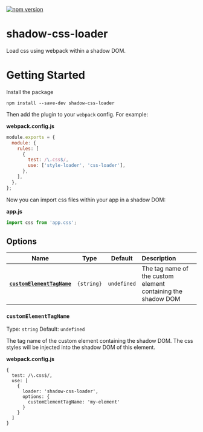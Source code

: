 [![npm version](https://badge.fury.io/js/shadow-css-loader.svg)](https://badge.fury.io/js/shadow-css-loader)

# shadow-css-loader

Load css using webpack within a shadow DOM.

# Getting Started

Install the package

`npm install --save-dev shadow-css-loader`

Then add the plugin to your `webpack` config. For example:

**webpack.config.js**

```js
module.exports = {
  module: {
    rules: [
      {
        test: /\.css$/,
        use: ['style-loader', 'css-loader'],
      },
    ],
  },
};
```

Now you can import css files within your app in a shadow DOM:

**app.js**

```js
import css from 'app.css';
```

## Options

|                        Name                         |         Type          |     Default     |                          Description                         |
| :-------------------------------------------------: | :-------------------: | :-------------: | :------------------------------------------------------------|
| **[`customElementTagName`](#customElementTagName)** |      `{string}`       |   `undefined`   | The tag name of the custom element containing the shadow DOM |

### `customElementTagName`

Type: `string`
Default: `undefined`

The tag name of the custom element containing the shadow DOM. The css styles will be injected into the shadow DOM of this element.

**webpack.config.js**
```
{
  test: /\.css$/,
  use: [
    {
      loader: 'shadow-css-loader',
      options: {
        customElementTagName: 'my-element'
      }
    }
  ]
}
```
